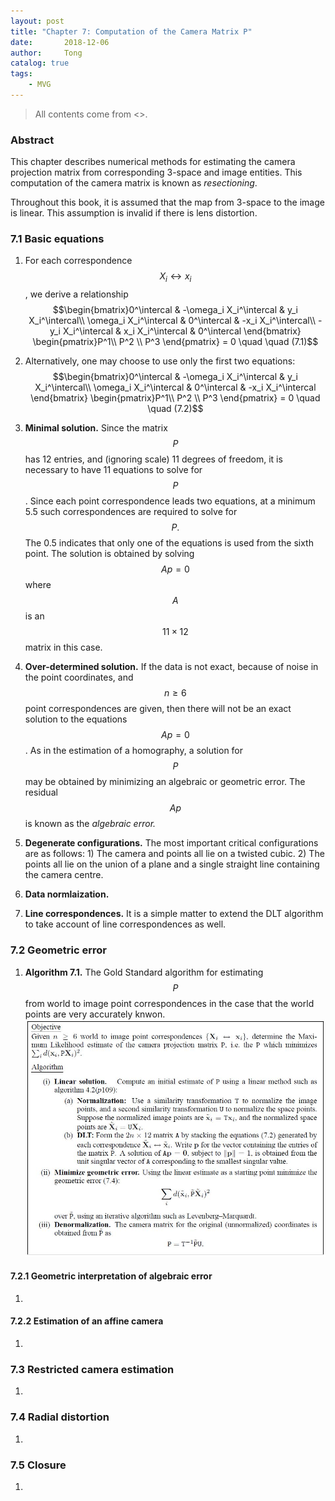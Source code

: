 ```yaml
---
layout: post
title: "Chapter 7: Computation of the Camera Matrix P"
date:       2018-12-06
author:     Tong
catalog: true
tags:
    - MVG
---
```


> All contents come from <<Multiple View Geometry in Computer Vision>>.

### Abstract

This chapter describes numerical methods for estimating the camera projection matrix from corresponding 3-space and image entities. This computation of the camera matrix is known as _resectioning_.

Throughout this book, it is assumed that the map from 3-space to the image is linear. This assumption is invalid if there is lens distortion.

### 7.1 Basic equations

1. For each correspondence $$X_i \leftrightarrow x_i$$, we derive a relationship
$$\begin{bmatrix}0^\intercal & -\omega_i X_i^\intercal & y_i X_i^\intercal\\ \omega_i X_i^\intercal & 0^\intercal & -x_i X_i^\intercal\\ -y_i X_i^\intercal & x_i X_i^\intercal & 0^\intercal \end{bmatrix} \begin{pmatrix}P^1\\ P^2 \\ P^3 \end{pmatrix} = 0    \quad \quad (7.1)$$

2. Alternatively, one may choose to use only the first two equations: $$\begin{bmatrix}0^\intercal & -\omega_i X_i^\intercal & y_i X_i^\intercal\\ \omega_i X_i^\intercal & 0^\intercal & -x_i X_i^\intercal \end{bmatrix} \begin{pmatrix}P^1\\ P^2 \\ P^3 \end{pmatrix} = 0    \quad \quad (7.2)$$

3. __Minimal solution.__ Since the matrix $$P$$ has 12 entries, and (ignoring scale) 11 degrees of freedom, it is  necessary to have 11 equations to solve for $$P$$. Since each point correspondence leads two equations, at a minimum 5.5 such correspondences are required to solve for $$P.$$ The 0.5 indicates that only one of the equations is used from the sixth point. The solution is obtained by solving $$Ap = 0$$ where $$A$$ is an $$11 \times 12$$ matrix in this case.

4. __Over-determined solution.__ If the data is not exact, because of noise in the point coordinates, and $$n \geq 6$$ point correspondences are given, then there will not be an exact solution to the equations $$Ap = 0$$. As in the estimation of a homography, a solution for $$P$$ may be obtained by minimizing an algebraic or geometric error. The residual $$Ap$$ is known as the _algebraic error._

5. __Degenerate configurations.__ The most important critical configurations are as follows: 1) The camera and points all lie on a twisted cubic. 2) The points all lie on the union of a plane and a single straight line containing the camera centre.

6. __Data normlaization.__

7. __Line correspondences.__ It is a simple matter to extend the DLT algorithm to take account of line correspondences as well.

### 7.2 Geometric error

1. __Algorithm 7.1.__ The Gold Standard algorithm for estimating $$P$$ from world to image point correspondences in the case that the world points are very accurately knwon. <br>
![](https://raw.githubusercontent.com/TongLing916/tongling916.github.io/master/img/post-gold-standard-estimate-P.JPG)

#### 7.2.1 Geometric interpretation of algebraic error

1.

#### 7.2.2 Estimation of an affine camera

1.

### 7.3 Restricted camera estimation

1.

### 7.4 Radial distortion

1.


### 7.5 Closure

1.
